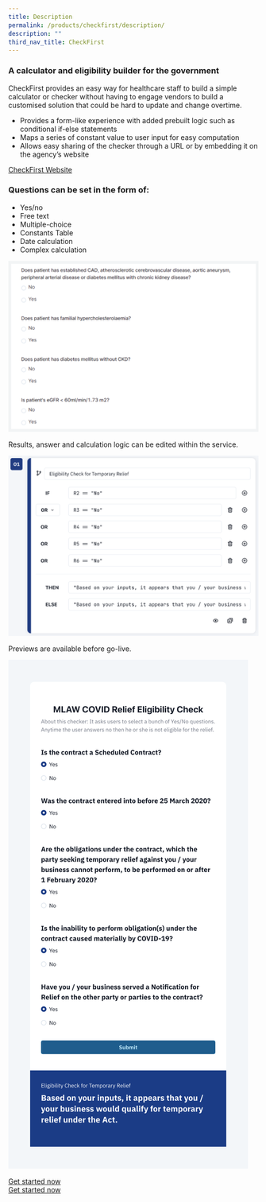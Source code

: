 ```yaml
---
title: Description
permalink: /products/checkfirst/description/
description: ""
third_nav_title: CheckFirst
---
```

### **A calculator and eligibility builder for the government**

CheckFirst provides an easy way for healthcare staff to build a simple calculator or checker without having to engage vendors to build a customised solution that could be hard to update and change overtime.

*   Provides a form-like experience with added prebuilt logic such as conditional if-else statements
*   Maps a series of constant value to user input for easy computation
*   Allows easy sharing of the checker through a URL or by embedding it on the agency’s website

[CheckFirst Website](https://www.checkfirst.gov.sg/)

### **Questions can be set in the form of:**

* Yes/no
* Free text
* Multiple-choice  
* Constants Table
* Date calculation
* Complex calculation

![](/images/Asset%201@5.png)

Results, answer and calculation logic can be edited within the service.

![](/images/Yes_No%20step%203.png)

Previews are available before go-live.

![](/images/Yes_No%20Eligible%20result.png)

[Get started now](https://staging.d2p0smzkoz0iqs.amplifyapp.com/products/CheckFirst/get-started/)  
[Get started now](https://cms.isomer.gov.sg/sites/ttsh-ogpshowcase/products/CheckFirst/get-started/)